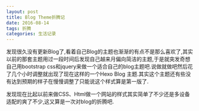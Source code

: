 ```yaml
---
layout: post
title: Blog Theme折腾记
date: 2016-08-14
tags: 折腾
categories: 生活记录
---
```


发现很久没有更新Blog了,看着自己Blog的主题也渐渐的有点不是那么喜欢了,其实以前的那套主题用过一段时间后发现自己越来月偏向简洁的主题,于是就突发奇想自己用bootstrap css和jquery来做一个适合自己的blog主题吧.说做就做吧然后花了几个小时调整就出现了现在这样的一个Hexo Blog 主题.其实这个主题还有些没有达到预期的样子在慢慢调整了只能说这个样式算是第一版了.

发现现在比起以前来做CSS、Html做一个网站的样式其实简单了不少还是多设备适配的爽了不少,这又算是一次对blog的折腾吧.




